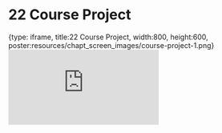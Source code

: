 # 22 Course Project
 
{type: iframe, title:22 Course Project, width:800, height:600, poster:resources/chapt_screen_images/course-project-1.png}
![](https://b7m.github.io/Regression_Models/no_toc/course-project-1.html)
 

 
